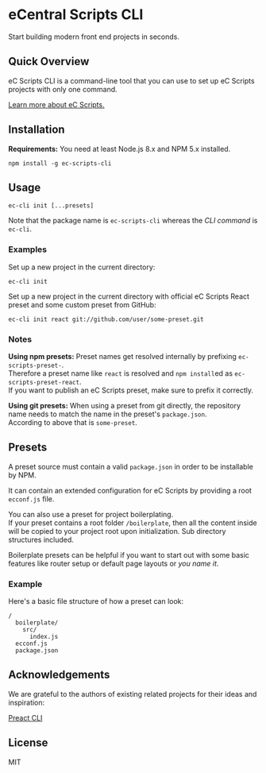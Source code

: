 # eCentral Scripts CLI

Start building modern front end projects in seconds.

## Quick Overview

eC Scripts CLI is a command-line tool that you can use to set up eC Scripts projects with only one command.

[Learn more about eC Scripts.](https://github.com/ecentral/ecentral-scripts/package/ec-scripts)

## Installation

**Requirements:** You need at least Node.js 8.x and NPM 5.x installed.

```
npm install -g ec-scripts-cli
```

## Usage

```
ec-cli init [...presets]
```

Note that the package name is `ec-scripts-cli` whereas the *CLI command* is `ec-cli`.

### Examples

Set up a new project in the current directory:

```
ec-cli init
```

Set up a new project in the current directory with official eC Scripts React preset and some custom preset from GitHub:

```
ec-cli init react git://github.com/user/some-preset.git
```

### Notes

**Using npm presets:** Preset names get resolved internally by prefixing `ec-scripts-preset-`.<br>
Therefore a preset name like `react` is resolved and `npm install`ed as `ec-scripts-preset-react`.<br>
If you want to publish an eC Scripts preset, make sure to prefix it correctly.

**Using git presets:** When using a preset from git directly, the repository name needs to match the name in the preset's `package.json`.<br>
According to above that is `some-preset`.

## Presets

A preset source must contain a valid `package.json` in order to be installable by NPM.

It can contain an extended configuration for eC Scripts by providing a root
`ecconf.js` file.

You can also use a preset for project boilerplating.<br>
If your preset contains a root folder `/boilerplate`, then all the content inside will be copied
to your project root upon initialization. Sub directory structures included.

Boilerplate presets can be helpful if you want to start out with some basic features like
router setup or default page layouts or *you name it*.

### Example

Here's a basic file structure of how a preset can look:

```
/
  boilerplate/
    src/
      index.js
  ecconf.js
  package.json
```

## Acknowledgements

We are grateful to the authors of existing related projects for their ideas and inspiration:

[Preact CLI](https://github.com/developit/preact-cli)<br>

## License

MIT
